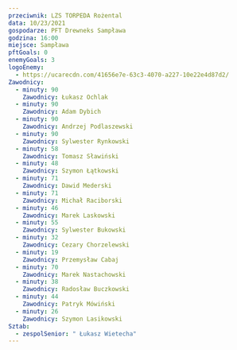 ```yaml
---
przeciwnik: LZS TORPEDA Rożental
data: 10/23/2021
gospodarze: PFT Drewneks Sampława
godzina: 16:00
miejsce: Sampława
pftGoals: 0
enemyGoals: 3
logoEnemy:
  - https://ucarecdn.com/41656e7e-63c3-4070-a227-10e22e4d87d2/
Zawodnicy:
  - minuty: 90
    Zawodnicy: Łukasz Ochlak
  - minuty: 90
    Zawodnicy: Adam Dybich
  - minuty: 90
    Zawodnicy: Andrzej Podlaszewski
  - minuty: 90
    Zawodnicy: Sylwester Rynkowski
  - minuty: 58
    Zawodnicy: Tomasz Sławiński
  - minuty: 48
    Zawodnicy: Szymon Łątkowski
  - minuty: 71
    Zawodnicy: Dawid Mederski
  - minuty: 71
    Zawodnicy: Michał Raciborski
  - minuty: 46
    Zawodnicy: Marek Laskowski
  - minuty: 55
    Zawodnicy: Sylwester Bukowski
  - minuty: 32
    Zawodnicy: Cezary Chorzelewski
  - minuty: 19
    Zawodnicy: Przemysław Cabaj
  - minuty: 70
    Zawodnicy: Marek Nastachowski
  - minuty: 38
    Zawodnicy: Radosław Buczkowski
  - minuty: 44
    Zawodnicy: Patryk Mówiński
  - minuty: 26
    Zawodnicy: Szymon Lasikowski
Sztab:
  - zespolSenior: " Łukasz Wietecha"
---
```

